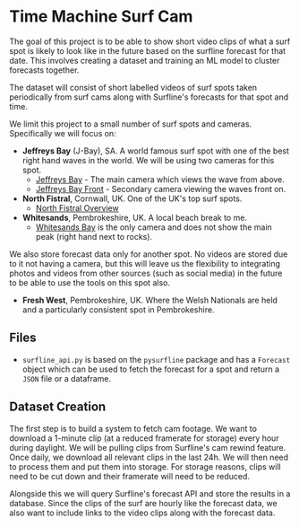 # Time Machine Surf Cam

The goal of this project is to be able to show short video clips of what a surf spot is likely to look like in the future based on the surfline forecast for that date. This involves creating a dataset and training an ML model to cluster forecasts together.

The dataset will consist of short labelled videos of surf spots taken periodically from surf cams along with Surfline's forecasts for that spot and time.

We limit this project to a small number of surf spots and cameras. Specifically we will focus on:
- **Jeffreys Bay** (J-Bay), SA. A world famous surf spot with one of the best right hand waves in the world. We will be using two cameras for this spot.
    - [Jeffreys Bay](https://www.surfline.com/surf-cams/jeffreys-bay-j-bay-/5f7ca72ba43acae7a74a4878) - The main camera which views the wave from above.
    - [Jeffreys Bay Front](https://www.surfline.com/surf-cams/jeffreys-bay-j-bay-/62daa32b3fd9a5b33b2130ea) - Secondary camera viewing the waves front on.
- **North Fistral**, Cornwall, UK. One of the UK's top surf spots.
    - [North Fistral Overview](https://www.surfline.com/surf-cams/north-fistral-beach/5a21a0929c7bba001b256978)
- **Whitesands**, Pembrokeshire, UK. A local beach break to me.
    - [Whitesands Bay](https://www.surfline.com/surf-cams/whitesands/60dc2e530cee140bde3d34f3) is the only camera and does not show the main peak (right hand next to rocks).

We also store forecast data only for another spot. No videos are stored due to it not having a camera, but this will leave us the flexibility to integrating photos and videos from other sources (such as social media) in the future to be able to use the tools on this spot also.

- **Fresh West**, Pembrokeshire, UK. Where the Welsh Nationals are held and a particularly consistent spot in Pembrokeshire.

## Files

- `surfline_api.py` is based on the `pysurfline` package and has a `Forecast` object which can be used to fetch the forecast for a spot and return a `JSON` file or a dataframe.


## Dataset Creation

The first step is to build a system to fetch cam footage. We want to download a 1-minute clip (at a reduced framerate for storage) every hour during daylight. We will be pulling clips from Surfline's cam rewind feature. Once daily, we download all relevant clips in the last 24h. We will then need to process them and put them into storage. For storage reasons, clips will need to be cut down and their framerate will need to be reduced.

Alongside this we will query Surfline's forecast API and store the results in a database. Since the clips of the surf are hourly like the forecast data, we also want to include links to the video clips along with the forecast data. 

